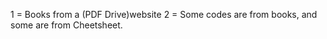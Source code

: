 1 = Books from a (PDF Drive)website
2 = Some codes are from books, and some are from Cheetsheet.





















<!-- 
git init
git add README.md
git commit -m "first commit"
git branch -M main
git push -u origin main -->